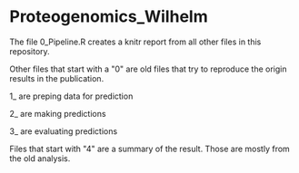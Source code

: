 # Proteogenomics_Wilhelm

The file 0_Pipeline.R creates a knitr report from all other files in this repository.

Other files that start with a "0" are old files that try to reproduce the origin results in the publication.

1_ are preping data for prediction

2_ are making predictions

3_ are evaluating predictions

Files that start with "4" are a summary of the result. Those are mostly from the old analysis.
